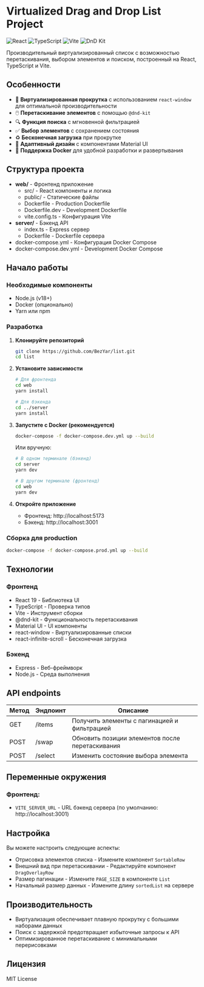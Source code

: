 
# Virtualized Drag and Drop List Project

![React](https://img.shields.io/badge/React-19.1.0-blue.svg)
![TypeScript](https://img.shields.io/badge/TypeScript-5.8.3-blue.svg)
![Vite](https://img.shields.io/badge/Vite-6.3.5-yellow.svg)
![DnD Kit](https://img.shields.io/badge/DnD_Kit-6.3.1-green.svg)

Производительный виртуализированный список с возможностью перетаскивания, выбором элементов и поиском, построенный на React, TypeScript и Vite.

## Особенности

- 🚀 **Виртуализированная прокрутка** с использованием `react-window` для оптимальной производительности
- 🖱️ **Перетаскивание элементов** с помощью `@dnd-kit`
- 🔍 **Функция поиска** с мгновенной фильтрацией
- ✅ **Выбор элементов** с сохранением состояния
- ♻️ **Бесконечная загрузка** при прокрутке
- 📱 **Адаптивный дизайн** с компонентами Material UI
- 🐳 **Поддержка Docker** для удобной разработки и развертывания

## Структура проекта

- **web/** - Фронтенд приложение
  - src/ - React компоненты и логика
  - public/ - Статические файлы
  - Dockerfile - Production Dockerfile
  - Dockerfile.dev - Development Dockerfile
  - vite.config.ts - Конфигурация Vite
- **server/** - Бэкенд API
  - index.ts - Express сервер
  - Dockerfile - Dockerfile сервера
- docker-compose.yml - Конфигурация Docker Compose
- docker-compose.dev.yml - Development Docker Compose

## Начало работы

### Необходимые компоненты

- Node.js (v18+)
- Docker (опционально)
- Yarn или npm

### Разработка

1. **Клонируйте репозиторий**
   ```bash
   git clone https://github.com/BezYar/list.git
   cd list
   ```
2. **Установите зависимости**

   ```bash
   # Для фронтенда
   cd web
   yarn install

   # Для бэкенда
   cd ../server
   yarn install
   ```
3. **Запустите с Docker (рекомендуется)**

   ```bash
   docker-compose -f docker-compose.dev.yml up --build
   ```
   Или вручную:

   ```bash
   # В одном терминале (бэкенд)
   cd server
   yarn dev

   # В другом терминале (фронтенд)
   cd web
   yarn dev
   ```
4. **Откройте приложение**

   - Фронтенд: http://localhost:5173
   - Бэкенд: http://localhost:3001

### Сборка для production

```bash
docker-compose -f docker-compose.prod.yml up --build
```

## Технологии

### Фронтенд

- React 19 - Библиотека UI
- TypeScript - Проверка типов
- Vite - Инструмент сборки
- @dnd-kit - Функциональность перетаскивания
- Material UI - UI компоненты
- react-window - Виртуализированные списки
- react-infinite-scroll - Бесконечная загрузка

### Бэкенд

- Express - Веб-фреймворк
- Node.js - Среда выполнения

## API endpoints

| Метод | Эндпоинт | Описание                                    |
|-------|----------|---------------------------------------------|
| GET   | /items   | Получить элементы с пагинацией и фильтрацией |
| POST  | /swap    | Обновить позиции элементов после перетаскивания |
| POST  | /select  | Изменить состояние выбора элемента           |

## Переменные окружения

### Фронтенд:

- `VITE_SERVER_URL` - URL бэкенд сервера (по умолчанию: http://localhost:3001)

## Настройка

Вы можете настроить следующие аспекты:

- Отрисовка элементов списка - Измените компонент `SortableRow`
- Внешний вид при перетаскивании - Редактируйте компонент `DragOverlayRow`
- Размер пагинации - Измените `PAGE_SIZE` в компоненте `List`
- Начальный размер данных - Измените длину `sortedList` на сервере

## Производительность

- Виртуализация обеспечивает плавную прокрутку с большими наборами данных
- Поиск с задержкой предотвращает избыточные запросы к API
- Оптимизированное перетаскивание с минимальными перерисовками

## Лицензия

MIT License

